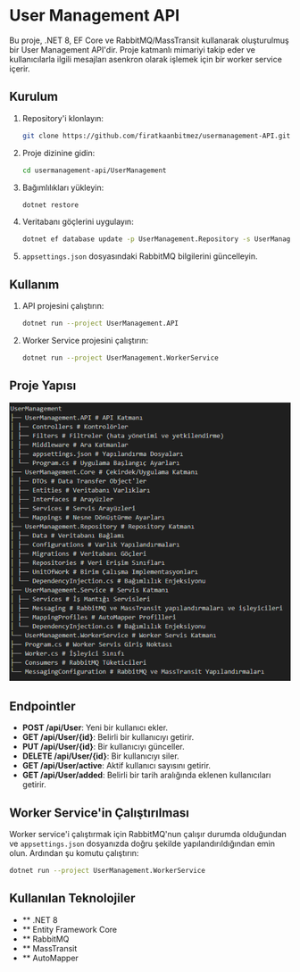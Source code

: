 # User Management API

Bu proje, .NET 8, EF Core ve RabbitMQ/MassTransit kullanarak oluşturulmuş bir User Management API'dir. Proje katmanlı mimariyi takip eder ve kullanıcılarla ilgili mesajları asenkron olarak işlemek için bir worker service içerir.

## Kurulum

1. Repository'i klonlayın:
    ```sh
    git clone https://github.com/firatkaanbitmez/usermanagement-API.git
    ```
2. Proje dizinine gidin:
    ```sh
    cd usermanagement-api/UserManagement
    ```
3. Bağımlılıkları yükleyin:
    ```sh
    dotnet restore
    ```
4. Veritabanı göçlerini uygulayın:
    ```sh
    dotnet ef database update -p UserManagement.Repository -s UserManagement.API
    ```
5. `appsettings.json` dosyasındaki RabbitMQ bilgilerini güncelleyin.

## Kullanım

1. API projesini çalıştırın:
    ```sh
    dotnet run --project UserManagement.API
    ```
2. Worker Service projesini çalıştırın:
    ```sh
    dotnet run --project UserManagement.WorkerService
    ```

## Proje Yapısı

![Proje Yapısı](https://raw.githubusercontent.com/firatkaanbitmez/usermanagement-API/main/Project-Documents/20.07-katmanyapisi.png)

## Endpointler

- **POST /api/User**: Yeni bir kullanıcı ekler.
- **GET /api/User/{id}**: Belirli bir kullanıcıyı getirir.
- **PUT /api/User/{id}**: Bir kullanıcıyı günceller.
- **DELETE /api/User/{id}**: Bir kullanıcıyı siler.
- **GET /api/User/active**: Aktif kullanıcı sayısını getirir.
- **GET /api/User/added**: Belirli bir tarih aralığında eklenen kullanıcıları getirir.

## Worker Service'in Çalıştırılması

Worker service'i çalıştırmak için RabbitMQ'nun çalışır durumda olduğundan ve `appsettings.json` dosyanızda doğru şekilde yapılandırıldığından emin olun. Ardından şu komutu çalıştırın:

```sh
dotnet run --project UserManagement.WorkerService
```

## Kullanılan Teknolojiler
- ** .NET 8
- ** Entity Framework Core
- ** RabbitMQ
- ** MassTransit
- ** AutoMapper